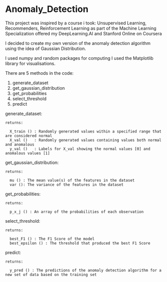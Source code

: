 # Anomaly_Detection

This project was inspired by a course i took: Unsupervised Learning, Recommenders, Reinforcement Learning as part of the Machine Learning Specialization offered my DeepLearning.AI and Stanford Online on Coursera

I decided to create my own version of the anomaly detection algorithm using the idea of Gaussian Distribution.

I used numpy and random packages for computing
I used the Matplotlib library for visualisations.

There are 5 methods in the code:

1. generate_dataset
2. get_gaussian_distribution
3. get_probabilities
4. select_threshold
5. predict

  generate_dataset: 

    returns:

      X_train () : Randomly generated values within a specified range that are considered normal
      X_val ()   : Randomly generated values containing values both normal and anomalous
      y_val ()   : Labels for X_val showing the normal values [0] and anomalous values [1]


  get_gaussian_distribution:

    returns:

      mu () : The mean value(s) of the features in the dataset
      var (): The variance of the features in the dataset

  get_probabilities:

    returns:

      p_x_j () : An array of the probabilities of each observation

  select_threshold:
  
    returns:

      best_F1 () : The F1 Score of the model
      best_epsilon () : The threshold that produced the best F1 Score
  
  predict:
  
    returns:
    
      y_pred () : The predictions of the anomaly detection algorithm for a new set of data based on the training set
